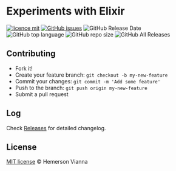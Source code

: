 # Experiments with Elixir

[![licence mit](https://img.shields.io/badge/license-MIT-blue.svg?style=flat-square)](http://hemersonvianna.mit-license.org/)
[![GitHub issues](https://img.shields.io/github/issues/org-victorinox/experiment-elixirlang.svg)](https://github.com/org-victorinox/experiment-elixirlang/issues)
![GitHub Release Date](https://img.shields.io/github/release-date/org-victorinox/experiment-elixirlang.svg)
![GitHub top language](https://img.shields.io/github/languages/top/org-victorinox/experiment-elixirlang.svg)
![GitHub repo size](https://img.shields.io/github/repo-size/org-victorinox/experiment-elixirlang.svg)
![GitHub All Releases](https://img.shields.io/github/downloads/org-victorinox/experiment-elixirlang/total.svg)

## Contributing

- Fork it!
- Create your feature branch: `git checkout -b my-new-feature`
- Commit your changes: `git commit -m 'Add some feature'`
- Push to the branch: `git push origin my-new-feature`
- Submit a pull request

## Log

Check [Releases](https://github.com/org-victorinox/experiment-elixirlang/releases) for detailed changelog.

## License

[MIT license](http://hemersonvianna.mit-license.org/) © Hemerson Vianna

